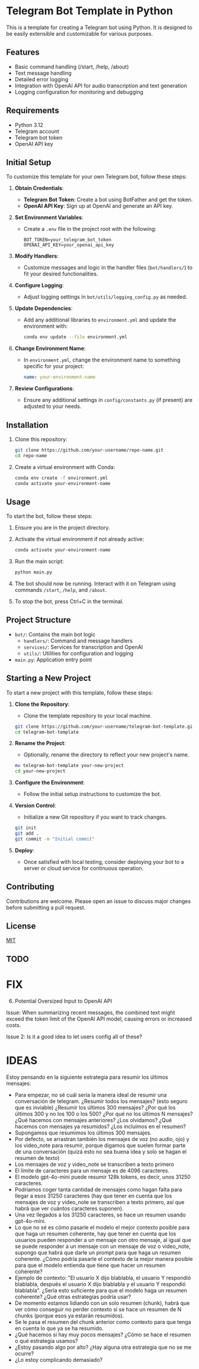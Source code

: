 # Telegram Bot Template in Python

This is a template for creating a Telegram bot using Python. It is designed to be easily extensible and customizable for various purposes.

## Features

- Basic command handling (/start, /help, /about)
- Text message handling
- Detailed error logging
- Integration with OpenAI API for audio transcription and text generation
- Logging configuration for monitoring and debugging

## Requirements

- Python 3.12
- Telegram account
- Telegram bot token
- OpenAI API key

## Initial Setup

To customize this template for your own Telegram bot, follow these steps:

1. **Obtain Credentials**:

   - **Telegram Bot Token**: Create a bot using BotFather and get the token.
   - **OpenAI API Key**: Sign up at OpenAI and generate an API key.

2. **Set Environment Variables**:

   - Create a `.env` file in the project root with the following:
     ```plaintext
     BOT_TOKEN=your_telegram_bot_token
     OPENAI_API_KEY=your_openai_api_key
     ```

3. **Modify Handlers**:

   - Customize messages and logic in the handler files (`bot/handlers/`) to fit your desired functionalities.

4. **Configure Logging**:

   - Adjust logging settings in `bot/utils/logging_config.py` as needed.

5. **Update Dependencies**:

   - Add any additional libraries to `environment.yml` and update the environment with:
     ```bash
     conda env update --file environment.yml
     ```

6. **Change Environment Name**:

   - In `environment.yml`, change the environment name to something specific for your project:
     ```yaml
     name: your-environment-name
     ```

7. **Review Configurations**:
   - Ensure any additional settings in `config/constants.py` (if present) are adjusted to your needs.

## Installation

1. Clone this repository:

   ```bash
   git clone https://github.com/your-username/repo-name.git
   cd repo-name
   ```

2. Create a virtual environment with Conda:
   ```bash
   conda env create -f environment.yml
   conda activate your-environment-name
   ```

## Usage

To start the bot, follow these steps:

1. Ensure you are in the project directory.

2. Activate the virtual environment if not already active:

   ```bash
   conda activate your-environment-name
   ```

3. Run the main script:

   ```bash
   python main.py
   ```

4. The bot should now be running. Interact with it on Telegram using commands `/start`, `/help`, and `/about`.

5. To stop the bot, press Ctrl+C in the terminal.

## Project Structure

- `bot/`: Contains the main bot logic
  - `handlers/`: Command and message handlers
  - `services/`: Services for transcription and OpenAI
  - `utils/`: Utilities for configuration and logging
- `main.py`: Application entry point

## Starting a New Project

To start a new project with this template, follow these steps:

1. **Clone the Repository**:

   - Clone the template repository to your local machine.

   ```bash
   git clone https://github.com/your-username/telegram-bot-template.git
   cd telegram-bot-template
   ```

2. **Rename the Project**:

   - Optionally, rename the directory to reflect your new project's name.

   ```bash
   mv telegram-bot-template your-new-project
   cd your-new-project
   ```

3. **Configure the Environment**:

   - Follow the initial setup instructions to customize the bot.

4. **Version Control**:

   - Initialize a new Git repository if you want to track changes.

   ```bash
   git init
   git add .
   git commit -m "Initial commit"
   ```

5. **Deploy**:
   - Once satisfied with local testing, consider deploying your bot to a server or cloud service for continuous operation.

## Contributing

Contributions are welcome. Please open an issue to discuss major changes before submitting a pull request.

## License

[MIT](https://choosealicense.com/licenses/mit/)

## TODO

# FIX

6. Potential Oversized Input to OpenAI API

Issue:
When summarizing recent messages, the combined text might exceed the token limit of the OpenAI API model, causing errors or increased costs.

Issue 2:
Is it a good idea to let users config all of these?

# IDEAS

Estoy pensando en la siguiente estrategia para resumir los últimos mensajes:

- Para empezar, no sé cuál sería la manera ideal de resumir una conversación de telegram. ¿Resumir todos los mensajes? (esto seguro que es inviable) ¿Resumir los últimos 300 mensajes? ¿Por qué los últimos 300 y no los 100 o los 500? ¿Por qué no los últimos N mensajes? ¿Qué hacemos con mensajes anteriores? ¿Los olvidamos? ¿Qué hacemos con mensajes ya resumidos? ¿Los incluimos en el resumen?
- Supongamos que resumimos los últimos 300 mensajes.
- Por defecto, se arrastran también los mensajes de voz (no audio, ojo) y los video_note para resumir, porque digamos que suelen formar parte de una conversación (quizá esto no sea buena idea y solo se hagan el resumen de texto)
- Los mensajes de voz y video_note se transcriben a texto primero
- El límite de caracteres para un mensaje es de 4096 caracteres.
- El modelo gpt-4o-mini puede resumir 128k tokens, es decir, unos 31250 caracteres.
- Podriamos coger tanta cantidad de mensajes como hagan falta para llegar a esos 31250 caracteres (hay que tener en cuenta que los mensajes de voz y video_note se transcriben a texto primero, así que habrá que ver cuántos caracteres suponen).
- Una vez llegados a los 31250 caracteres, se hace un resumen usando gpt-4o-mini.
- Lo que no sé es cómo pasarle el modelo el mejor contexto posible para que haga un resumen coherente, hay que tener en cuenta que los usuarios pueden responder a un mensaje con otro mensaje, al igual que se puede responder a un mensaje con un mensaje de voz o video_note, supongo que habrá que darle un prompt para que haga un resumen coherente. ¿Cómo podría pasarle el contexto de la mejor manera posible para que el modelo entienda que tiene que hacer un resumen coherente?
- Ejemplo de contexto: "El usuario X dijo blablabla, el usuario Y respondió blablabla, después el usuario X dijo blablabla y el usuario Y respondió blablabla". ¿Sería esto suficiente para que el modelo haga un resumen coherente? ¿Qué otras estrategias podría usar?
- De momento estamos lidiando con un solo resumen (chunk), habrá que ver cómo conseguir no perder contexto si se hace un resumen de N chunks (porque esos ya estarán resumidos).
- Se le pasa el resumen del chunk anterior como contexto para que tenga en cuenta lo que ya se ha resumido.
- ¿Qué hacemos si hay muy pocos mensajes? ¿Cómo se hace el resumen o qué estrategia usamos?
- ¿Estoy pasando algo por alto? ¿Hay alguna otra estrategia que no se me ocurre?
- ¿Lo estoy complicando demasiado?

